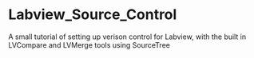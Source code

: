 # Labview_Source_Control
A small tutorial of setting up verison control for Labview, with the built in LVCompare and LVMerge tools using SourceTree
